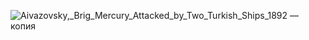 ![Aivazovsky,_Brig_Mercury_Attacked_by_Two_Turkish_Ships_1892 — копия](https://user-images.githubusercontent.com/87092187/200138365-da1ac3dc-33f4-4d64-aa6c-7feff2ec746a.jpg)
